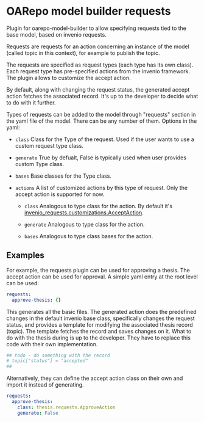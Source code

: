 # OARepo model builder requests
Plugin for oarepo-model-builder to allow specifying requests 
tied to the base model, based on invenio requests.

Requests are requests for an action concerning an instance of the model (called 
topic in this context), 
for example to publish the topic. 

The requests are specified as request types (each type has its own class). 
Each request type has pre-specified actions from the invenio framework.
The plugin allows to customize the accept action.


By default, along with changing the request status,
the generated accept action fetches the associated record. It's up to the 
developer to decide what to do with it further.


Types of requests can be added to the model through "requests" section 
in the yaml file of the model. There can be any number of them.
Options in the yaml:

* `class` Class for the Type of the request. 
Used if the user wants to use a custom request type class.

* `generate` True by defualt, False is 
typically used when user provides custom Type class.

* `bases`
Base classes for the Type class.
* `actions`
A list of customized actions by this type of request. Only the accept action is supported for now.

  * `class` Analogous to type class for the action. By default 
it's [invenio_requests.customizations.AcceptAction](https://github.com/inveniosoftware/invenio-requests/blob/master/invenio_requests/customizations/actions.py).

  * `generate` Analogous to type class for the action.

  * `bases` Analogous to type class bases for the action.

## Examples

For example, the requests plugin can be used for approving
a thesis. The accept action can be used for approval.
A simple yaml entry at the root level can be used:
```yaml
requests:
  approve-thesis: {}
```
This generates all the basic files. The generated action does
the predefined changes in the default invenio base class, specifically
changes the request status, and provides a template for modifying
the associated thesis record (topic). The template fetches the record and
saves changes on it. What to do with the thesis during is up to the developer.
They have to replace this code with their own implementation.
```python
## todo - do something with the record
# topic["status"] = "accepted"
##
```
Alternatively, they can define the accept action class on their own and import
it instead of generating.
```yaml
requests:
  approve-thesis:
    class: thesis.requests.ApproveAction
    generate: False
```